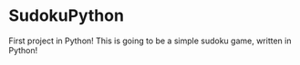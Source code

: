 # SudokuPython
First project in Python! This is going to be a simple sudoku game, written in Python!
